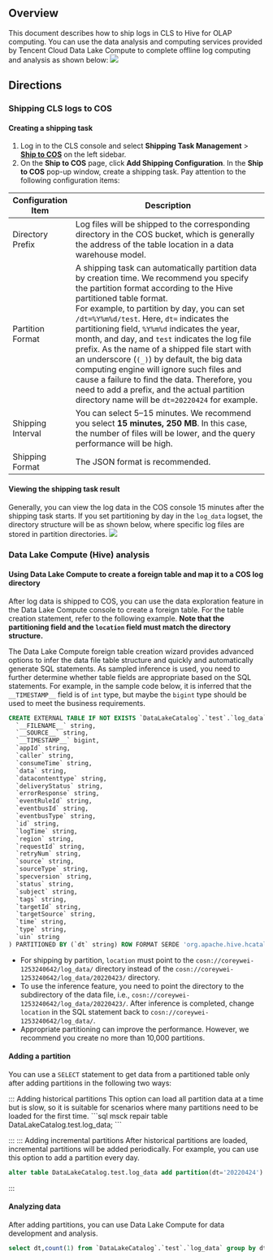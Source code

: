 ## Overview
This document describes how to ship logs in CLS to Hive for OLAP computing. You can use the data analysis and computing services provided by Tencent Cloud Data Lake Compute to complete offline log computing and analysis as shown below:
![](https://qcloudimg.tencent-cloud.cn/raw/49cfebe438708b45edd6001625b55ab0.png)

## Directions

### Shipping CLS logs to COS

#### Creating a shipping task
1. Log in to the CLS console and select **Shipping Task Management** > **[Ship to COS](https://console.cloud.tencent.com/cls/shipper/cos)** on the left sidebar.
2. On the **Ship to COS** page, click **Add Shipping Configuration**. In the **Ship to COS** pop-up window, create a shipping task.
Pay attention to the following configuration items:
<table>
<thead>
<tr>
<th width="15%"><strong>Configuration Item</strong></th>
<th><strong>Description</strong></th>
</tr>
</thead>
<tbody><tr>
<td>Directory Prefix</td>
<td>Log files will be shipped to the corresponding directory in the COS bucket, which is generally the address of the table location in a data warehouse model.</td>
</tr>
<tr>
<td>Partition Format</td>
<td>A shipping task can automatically partition data by creation time. We recommend you specify the partition format according to the Hive partitioned table format.<br>For example, to partition by day, you can set <code>/dt=%Y%m%d/test</code>. Here, <code>dt=</code> indicates the partitioning field, <code>%Y%m%d</code> indicates the year, month, and day, and <code>test</code> indicates the log file prefix. As the name of a shipped file start with an underscore (<code>(_)</code>) by default, the big data computing engine will ignore such files and cause a failure to find the data. Therefore, you need to add a prefix, and the actual partition directory name will be <code>dt=20220424</code> for example.</td>
</tr>
<tr>
<td>Shipping Interval</td>
<td>You can select 5–15 minutes. We recommend you select <strong>15 minutes, 250 MB</strong>. In this case, the number of files will be lower, and the query performance will be high.</td>
</tr>
<tr>
<td>Shipping Format</td>
<td>The JSON format is recommended.</td>
</tr>
</tbody></table>



#### Viewing the shipping task result

Generally, you can view the log data in the COS console 15 minutes after the shipping task starts. If you set partitioning by day in the `log_data` logset, the directory structure will be as shown below, where specific log files are stored in partition directories.
![](https://qcloudimg.tencent-cloud.cn/raw/8422e00e0d7543384686805199b205db.png)




### Data Lake Compute (Hive) analysis

#### Using Data Lake Compute to create a foreign table and map it to a COS log directory
After log data is shipped to COS, you can use the data exploration feature in the Data Lake Compute console to create a foreign table. For the table creation statement, refer to the following example. **Note that the partitioning field and the `location` field must match the directory structure.**

The Data Lake Compute foreign table creation wizard provides advanced options to infer the data file table structure and quickly and automatically generate SQL statements. As sampled inference is used, you need to further determine whether table fields are appropriate based on the SQL statements. For example, in the sample code below, it is inferred that the `__TIMESTAMP__` field is of `int` type, but maybe the `bigint` type should be used to meet the business requirements.

```sql
CREATE EXTERNAL TABLE IF NOT EXISTS `DataLakeCatalog`.`test`.`log_data` (
  `__FILENAME__` string,
  `__SOURCE__` string,
  `__TIMESTAMP__` bigint,
  `appId` string,
  `caller` string,
  `consumeTime` string,
  `data` string,
  `datacontenttype` string,
  `deliveryStatus` string,
  `errorResponse` string,
  `eventRuleId` string,
  `eventbusId` string,
  `eventbusType` string,
  `id` string,
  `logTime` string,
  `region` string,
  `requestId` string,
  `retryNum` string,
  `source` string,
  `sourceType` string,
  `specversion` string,
  `status` string,
  `subject` string,
  `tags` string,
  `targetId` string,
  `targetSource` string,
  `time` string,
  `type` string,
  `uin` string
) PARTITIONED BY (`dt` string) ROW FORMAT SERDE 'org.apache.hive.hcatalog.data.JsonSerDe' STORED AS TEXTFILE LOCATION 'cosn://coreywei-1253240642/log_data/'
```
- For shipping by partition, `location` must point to the `cosn://coreywei-1253240642/log_data/` directory instead of the `cosn://coreywei-1253240642/log_data/20220423/` directory.
- To use the inference feature, you need to point the directory to the subdirectory of the data file, i.e., `cosn://coreywei-1253240642/log_data/20220423/`. After inference is completed, change `location` in the SQL statement back to `cosn://coreywei-1253240642/log_data/`.
- Appropriate partitioning can improve the performance. However, we recommend you create no more than 10,000 partitions.


#### Adding a partition
You can use a `SELECT` statement to get data from a partitioned table only after adding partitions in the following two ways:

<dx-tabs>
::: Adding historical partitions
This option can load all partition data at a time but is slow, so it is suitable for scenarios where many partitions need to be loaded for the first time.
```sql
msck repair table DataLakeCatalog.test.log_data;
```

:::
::: Adding incremental partitions
After historical partitions are loaded, incremental partitions will be added periodically. For example, you can use this option to add a partition every day.
```sql
alter table DataLakeCatalog.test.log_data add partition(dt='20220424')
```

:::
</dx-tabs>


#### Analyzing data
After adding partitions, you can use Data Lake Compute for data development and analysis.
```sql
select dt,count(1) from `DataLakeCatalog`.`test`.`log_data` group by dt;
```




